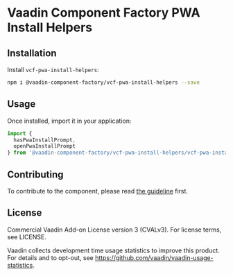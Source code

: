 # Vaadin Component Factory PWA Install Helpers

## Installation

Install `vcf-pwa-install-helpers`:

```sh
npm i @vaadin-component-factory/vcf-pwa-install-helpers --save
```

## Usage

Once installed, import it in your application:

```js
import {
  hasPwaInstallPrompt,
  openPwaInstallPrompt
} from '@vaadin-component-factory/vcf-pwa-install-helpers/vcf-pwa-install-helpers.js';
```

## Contributing

To contribute to the component, please read [the guideline](https://github.com/vaadin/vaadin-core/blob/master/CONTRIBUTING.md) first.

## License

Commercial Vaadin Add-on License version 3 (CVALv3). For license terms, see LICENSE.

Vaadin collects development time usage statistics to improve this product. For details and to opt-out, see https://github.com/vaadin/vaadin-usage-statistics.
